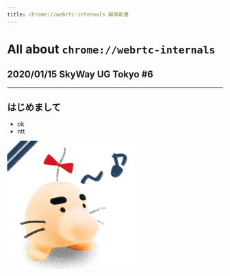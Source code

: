 ```yaml
---
title: chrome://webrtc-internals 解体新書
---
```


# All about `chrome://webrtc-internals`
## 2020/01/15 SkyWay UG Tokyo #6

---

## はじめまして

- ok
- ntt

![bg right](../public/img/doseisan.jpg)
